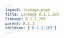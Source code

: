 ```yaml
---
layout: lineage_page
title: Lineage B.1.1.285
lineage: B.1.1.285
parent: B.1.1
children: ['B.1.1.285']
---
```

